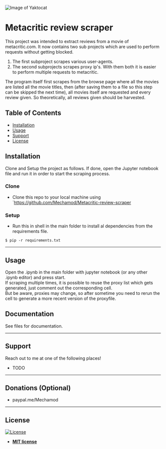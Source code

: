 ![Image of Yaktocat](https://seekvectorlogo.com/wp-content/uploads/2020/06/metacritic-vector-logo.png)

# Metacritic review scraper

This project was intended to extract reviews from a movie of metacritic.com. It now contains two sub projects which are used to perform requests without getting blocked.

1. The first subproject scrapes various user-agents.
2. The second subprojects scrapes proxy ip's. With them both it is easier to perform multiple requests to metacritic.

The program itself first scrapes from the browse page where all the movies are listed all the movie titles, then (after saving them to a file so this step can be skipped the next time), all movies itself are requested and every review given. So theoretically, all reviews given should be harvested.

## Table of Contents

- [Installation](#installation)
- [Usage](#usage)
- [Support](#support)
- [License](#license)


## Installation

Clone and Setup the project as follows. If done, open the Jupyter notebook file and run it in order to start the scraping process.

### Clone

- Clone this repo to your local machine using `https://github.com/Mechamod/Metacritic-review-scraper

### Setup

- Run this in shell in the main folder to install al dependencies from the requirements file.

```shell
$ pip -r requirements.txt
```

---

## Usage

Open the .ipynb in the main folder with jupyter notebook (or any other .ipynb editor) and press start.\
If scraping multiple times, it is possible to reuse the proxy list which gets generated, just comment out the corresponding cell. \
But be aware, proxies may change, so after sometime you need to rerun the cell to generate a more recent version of the proxyfile.

## Documentation 

See files for documentation.

---

## Support

Reach out to me at one of the following places!

- TODO 

---

## Donations (Optional)

- paypal.me/Mechamod


---

## License

[![License](http://img.shields.io/:license-mit-blue.svg?style=flat-square)](http://badges.mit-license.org)

- **[MIT license](http://opensource.org/licenses/mit-license.php)**

